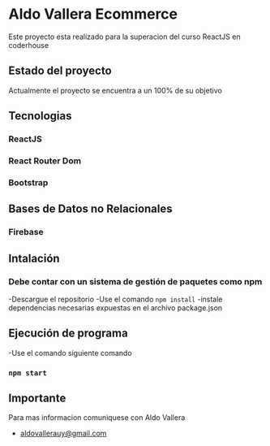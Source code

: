 # Aldo Vallera Ecommerce

Este proyecto esta realizado para la superacion del curso ReactJS en coderhouse

## Estado del proyecto

Actualmente el proyecto se encuentra a un 100% de su objetivo

## Tecnologias

### ReactJS
### React Router Dom
### Bootstrap

## Bases de Datos no Relacionales
### Firebase

## Intalación

### Debe contar con un sistema de gestión de paquetes como npm

-Descargue el repositorio
-Use el comando `npm install`
-instale dependencias necesarias expuestas en el archivo package.json

## Ejecución de programa

-Use el comando siguiente comando
### `npm start`

## Importante
Para mas informacion comuniquese con Aldo Vallera
- aldovallerauy@gmail.com
